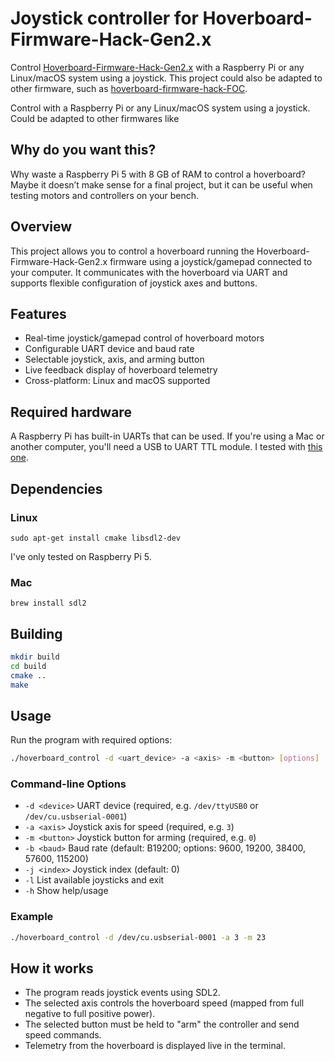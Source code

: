 # Joystick controller for Hoverboard-Firmware-Hack-Gen2.x

Control [Hoverboard-Firmware-Hack-Gen2.x](https://github.com/RoboDurden/Hoverboard-Firmware-Hack-Gen2.x) with a Raspberry Pi or any Linux/macOS system using a joystick. This project could also be adapted to other firmware, such as [hoverboard-firmware-hack-FOC](https://github.com/EFeru/hoverboard-firmware-hack-FOC).

Control  with a Raspberry Pi or any Linux/macOS system using a joystick. Could be adapted to other firmwares like 
## Why do you want this?
Why waste a Raspberry Pi 5 with 8 GB of RAM to control a hoverboard? Maybe it doesn’t make sense for a final project, but it can be useful when testing motors and controllers on your bench.

## Overview
This project allows you to control a hoverboard running the Hoverboard-Firmware-Hack-Gen2.x firmware using a joystick/gamepad connected to your computer. It communicates with the hoverboard via UART and supports flexible configuration of joystick axes and buttons.

## Features
- Real-time joystick/gamepad control of hoverboard motors
- Configurable UART device and baud rate
- Selectable joystick, axis, and arming button
- Live feedback display of hoverboard telemetry
- Cross-platform: Linux and macOS supported


## Required hardware
A Raspberry Pi has built-in UARTs that can be used. If you're using a Mac or another computer, you'll need a USB to UART TTL module. I tested with [this one](https://www.aliexpress.com/item/1005005847955898.html).

## Dependencies
### Linux
`sudo apt-get install cmake libsdl2-dev`

I've only tested on Raspberry Pi 5.

### Mac
`brew install sdl2`

## Building
```sh
mkdir build
cd build
cmake ..
make
```

## Usage
Run the program with required options:
```sh
./hoverboard_control -d <uart_device> -a <axis> -m <button> [options]
```

### Command-line Options
- `-d <device>`    UART device (required, e.g. `/dev/ttyUSB0` or `/dev/cu.usbserial-0001`)
- `-a <axis>`      Joystick axis for speed (required, e.g. `3`)
- `-m <button>`    Joystick button for arming (required, e.g. `0`)
- `-b <baud>`      Baud rate (default: B19200; options: 9600, 19200, 38400, 57600, 115200)
- `-j <index>`     Joystick index (default: 0)
- `-l`             List available joysticks and exit
- `-h`             Show help/usage

### Example
```sh
./hoverboard_control -d /dev/cu.usbserial-0001 -a 3 -m 23
```

## How it works
- The program reads joystick events using SDL2.
- The selected axis controls the hoverboard speed (mapped from full negative to full positive power).
- The selected button must be held to "arm" the controller and send speed commands.
- Telemetry from the hoverboard is displayed live in the terminal.


